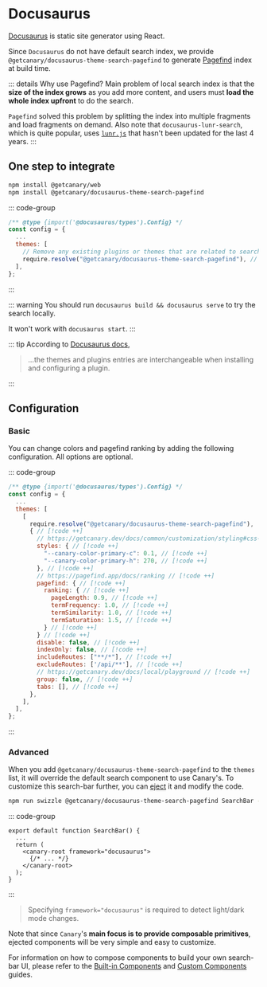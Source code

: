 # Docusaurus

<!--@include: ./callout.md-->

[Docusaurus](https://docusaurus.io/) is static site generator using React.

Since `Docusaurus` do not have default search index, we provide `@getcanary/docusaurus-theme-search-pagefind` to generate [Pagefind](https://pagefind.app/) index at build time.

::: details Why use Pagefind?
Main problem of local search index is that the **size of the index grows** as you add more content, and users must **load the whole index upfront** to do the search.

`Pagefind` solved this problem by splitting the index into multiple fragments and load fragments on demand. Also note that `docusaurus-lunr-search`, which is quite popular, uses [`lunr.js`](https://github.com/olivernn/lunr.js) that hasn't been updated for the last 4 years.
:::

## One step to integrate

```bash
npm install @getcanary/web
npm install @getcanary/docusaurus-theme-search-pagefind
```

::: code-group

```js [docusaurus.config.js]
/** @type {import('@docusaurus/types').Config} */
const config = {
  ...
  themes: [
    // Remove any existing plugins or themes that are related to search // [!code ++]
    require.resolve("@getcanary/docusaurus-theme-search-pagefind"), // [!code ++]
  ],
};
```

:::

::: warning
You should run `docusaurus build && docusaurus serve` to try the search locally.

It won't work with `docusaurus start`.
:::

::: tip
According to [Docusaurus docs](https://docusaurus.io/docs/using-plugins#using-themes),

> ...the themes and plugins entries are interchangeable when installing and configuring a plugin.

:::

## Configuration

### Basic

You can change colors and pagefind ranking by adding the following configuration. All options are optional.

::: code-group

```js [docusaurus.config.js]
/** @type {import('@docusaurus/types').Config} */
const config = {
  ...
  themes: [
    [
      require.resolve("@getcanary/docusaurus-theme-search-pagefind"),
      { // [!code ++]
        // https://getcanary.dev/docs/common/customization/styling#css-variables // [!code ++]
        styles: { // [!code ++]
          "--canary-color-primary-c": 0.1, // [!code ++]
          "--canary-color-primary-h": 270, // [!code ++]
        }, // [!code ++]
        // https://pagefind.app/docs/ranking // [!code ++]
        pagefind: { // [!code ++]
          ranking: { // [!code ++]
            pageLength: 0.9, // [!code ++]
            termFrequency: 1.0, // [!code ++]
            termSimilarity: 1.0, // [!code ++]
            termSaturation: 1.5, // [!code ++]
          } // [!code ++]
        } // [!code ++]
        disable: false, // [!code ++]
        indexOnly: false, // [!code ++]
        includeRoutes: ["**/*"], // [!code ++]
        excludeRoutes: ['/api/**'], // [!code ++]
        // https://getcanary.dev/docs/local/playground // [!code ++]
        group: false, // [!code ++]
        tabs: [], // [!code ++]
      },
    ],
  ],
};
```

:::

### Advanced

When you add `@getcanary/docusaurus-theme-search-pagefind` to the `themes` list, it will override the default search component to use Canary's. To customize this search-bar further, you can [eject](https://docusaurus.io/docs/swizzling#ejecting) it and modify the code.

```bash
npm run swizzle @getcanary/docusaurus-theme-search-pagefind SearchBar -- --eject --javascript
```

::: code-group

```js{4} [src/theme/SearchBar.js]
export default function SearchBar() {
  ...
  return (
    <canary-root framework="docusaurus">
      {/* ... */}
    </canary-root>
  );
}
```

:::

> Specifying `framework="docusaurus"` is required to detect light/dark mode changes.

Note that since `Canary`'s **main focus is to provide composable primitives**, ejected components will be very simple and easy to customize.

For information on how to compose components to build your own search-bar UI, please refer to the [Built-in Components](/docs/common/customization/builtin) and [Custom Components](/docs/common/customization/custom) guides.
